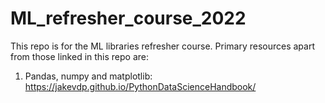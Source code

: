 # ML_refresher_course_2022

This repo is for the ML libraries refresher course. Primary resources apart from those linked in this repo are: <br />
  1. Pandas, numpy and matplotlib: https://jakevdp.github.io/PythonDataScienceHandbook/
